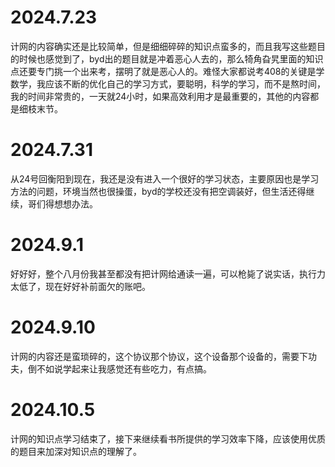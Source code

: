 # 2024.7.23

计网的内容确实还是比较简单，但是细细碎碎的知识点蛮多的，而且我写这些题目的时候也感觉到了，byd出的题目就是冲着恶心人去的，那么犄角旮旯里面的知识点还要专门挑一个出来考，摆明了就是恶心人的。难怪大家都说考408的关键是学数学，我应该不断的优化自己的学习方式，要聪明，科学的学习，而不是熬时间，我的时间非常贵的，一天就24小时，如果高效利用才是最重要的，其他的内容都是细枝末节。

# 2024.7.31
从24号回衡阳到现在，我还是没有进入一个很好的学习状态，主要原因也是学习方法的问题，环境当然也很操蛋，byd的学校还没有把空调装好，但生活还得继续，哥们得想想办法。

# 2024.9.1
好好好，整个八月份我甚至都没有把计网给通读一遍，可以枪毙了说实话，执行力太低了，现在好好补前面欠的账吧。

# 2024.9.10
计网的内容还是蛮琐碎的，这个协议那个协议，这个设备那个设备的，需要下功夫，倒不如说学起来让我感觉还有些吃力，有点搞。

# 2024.10.5
计网的知识点学习结束了，接下来继续看书所提供的学习效率下降，应该使用优质的题目来加深对知识点的理解了。

